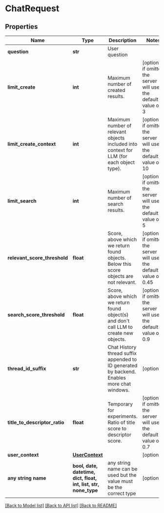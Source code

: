 # ChatRequest


## Properties
Name | Type | Description | Notes
------------ | ------------- | ------------- | -------------
**question** | **str** | User question | 
**limit_create** | **int** | Maximum number of created results. | [optional]  if omitted the server will use the default value of 3
**limit_create_context** | **int** | Maximum number of relevant objects included into context for LLM (for each object type). | [optional]  if omitted the server will use the default value of 10
**limit_search** | **int** | Maximum number of search results. | [optional]  if omitted the server will use the default value of 5
**relevant_score_threshold** | **float** | Score, above which we return found objects. Below this score objects are not relevant. | [optional]  if omitted the server will use the default value of 0.45
**search_score_threshold** | **float** | Score, above which we return found object(s) and don&#39;t call LLM to create new objects. | [optional]  if omitted the server will use the default value of 0.9
**thread_id_suffix** | **str** | Chat History thread suffix appended to ID generated by backend. Enables more chat windows. | [optional] 
**title_to_descriptor_ratio** | **float** | Temporary for experiments. Ratio of title score to descriptor score. | [optional]  if omitted the server will use the default value of 0.7
**user_context** | [**UserContext**](UserContext.md) |  | [optional] 
**any string name** | **bool, date, datetime, dict, float, int, list, str, none_type** | any string name can be used but the value must be the correct type | [optional]

[[Back to Model list]](../README.md#documentation-for-models) [[Back to API list]](../README.md#documentation-for-api-endpoints) [[Back to README]](../README.md)


